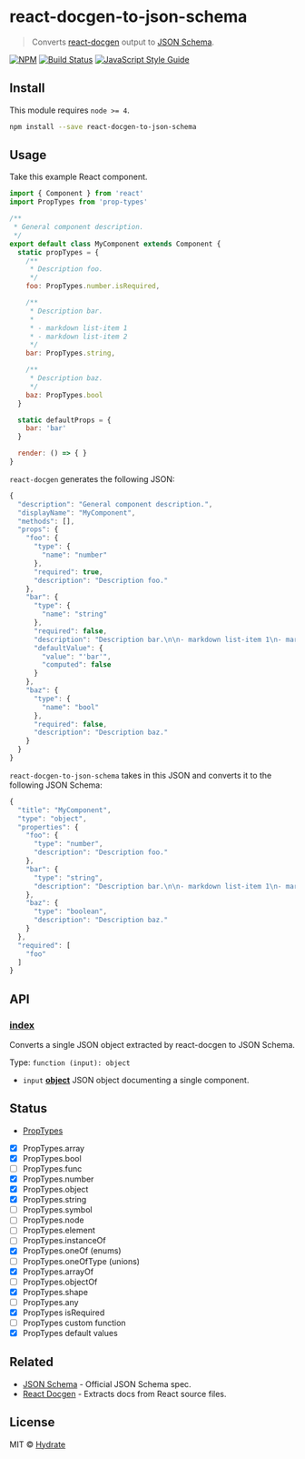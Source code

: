 # react-docgen-to-json-schema

> Converts [react-docgen]((https://github.com/reactjs/react-docgen)) output to [JSON Schema](http://json-schema.org).

[![NPM](https://img.shields.io/npm/v/react-docgen-to-json-schema.svg)](https://www.npmjs.com/package/react-docgen-to-json-schema) [![Build Status](https://travis-ci.com/hydrateio/react-docgen-to-json-schema.svg?branch=master)](https://travis-ci.com/hydrateio/react-docgen-to-json-schema) [![JavaScript Style Guide](https://img.shields.io/badge/code_style-standard-brightgreen.svg)](https://standardjs.com)

## Install

This module requires `node >= 4`.

```bash
npm install --save react-docgen-to-json-schema
```

## Usage

Take this example React component.

```js
import { Component } from 'react'
import PropTypes from 'prop-types'

/**
 * General component description.
 */
export default class MyComponent extends Component {
  static propTypes = {
    /**
     * Description foo.
     */
    foo: PropTypes.number.isRequired,

    /**
     * Description bar.
     *
     * - markdown list-item 1
     * - markdown list-item 2
     */
    bar: PropTypes.string,

    /**
     * Description baz.
     */
    baz: PropTypes.bool
  }

  static defaultProps = {
    bar: 'bar'
  }

  render: () => { }
}
```

`react-docgen` generates the following JSON:

```js
{
  "description": "General component description.",
  "displayName": "MyComponent",
  "methods": [],
  "props": {
    "foo": {
      "type": {
        "name": "number"
      },
      "required": true,
      "description": "Description foo."
    },
    "bar": {
      "type": {
        "name": "string"
      },
      "required": false,
      "description": "Description bar.\n\n- markdown list-item 1\n- markdown list-item 2",
      "defaultValue": {
        "value": "'bar'",
        "computed": false
      }
    },
    "baz": {
      "type": {
        "name": "bool"
      },
      "required": false,
      "description": "Description baz."
    }
  }
}
```

`react-docgen-to-json-schema` takes in this JSON and converts it to the following JSON Schema:

```js
{
  "title": "MyComponent",
  "type": "object",
  "properties": {
    "foo": {
      "type": "number",
      "description": "Description foo."
    },
    "bar": {
      "type": "string",
      "description": "Description bar.\n\n- markdown list-item 1\n- markdown list-item 2"
    },
    "baz": {
      "type": "boolean",
      "description": "Description baz."
    }
  },
  "required": [
    "foo"
  ]
}
```

## API

<!-- Generated by documentation.js. Update this documentation by updating the source code. -->

### [index](https://github.com/hydrateio/react-docgen-to-json-schema/blob/a9c0944ebd93e7c11150e60447449a68cc55f7af/index.js#L10-L32)

Converts a single JSON object extracted by react-docgen to JSON Schema.

Type: `function (input): object`

-   `input` **[object](https://developer.mozilla.org/docs/Web/JavaScript/Reference/Global_Objects/Object)** JSON object documenting a single component.

## Status

-   [PropTypes](https://reactjs.org/docs/typechecking-with-proptypes.html)
-   [x] PropTypes.array
-   [x] PropTypes.bool
-   [ ] PropTypes.func
-   [x] PropTypes.number
-   [x] PropTypes.object
-   [x] PropTypes.string
-   [ ] PropTypes.symbol
-   [ ] PropTypes.node
-   [ ] PropTypes.element
-   [ ] PropTypes.instanceOf
-   [x] PropTypes.oneOf (enums)
-   [ ] PropTypes.oneOfType (unions)
-   [x] PropTypes.arrayOf
-   [ ] PropTypes.objectOf
-   [x] PropTypes.shape
-   [ ] PropTypes.any
-   [x] PropTypes isRequired
-   [ ] PropTypes custom function
-   [x] PropTypes default values

## Related

-   [JSON Schema](http://json-schema.org) - Official JSON Schema spec.
-   [React Docgen](https://github.com/reactjs/react-docgen) - Extracts docs from React source files.

## License

MIT © [Hydrate](https://github.com/hydrateio)
